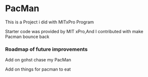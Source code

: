 # PacMan
This is a Project i did with MITxPro Program

Starter code was provided by MIT xPro,And I contributed with make Pacman bounce back 
### Roadmap of future improvements
Add on gohst chase my PacMan

Add on things for pacman to eat

